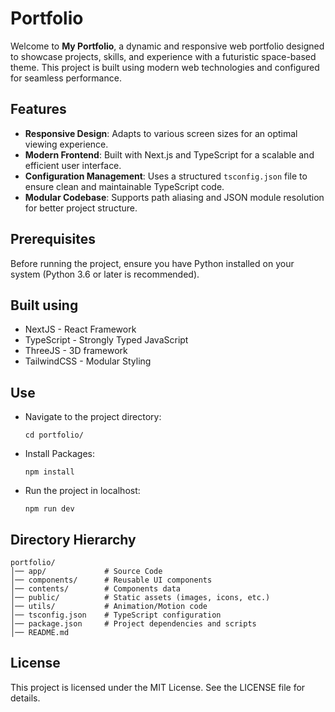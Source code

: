 # Portfolio

Welcome to **My Portfolio**, a dynamic and responsive web portfolio designed to showcase projects, skills, and experience with a futuristic space-based theme. This project is built using modern web technologies and configured for seamless performance.

## Features

- **Responsive Design**: Adapts to various screen sizes for an optimal viewing experience.
- **Modern Frontend**: Built with Next.js and TypeScript for a scalable and efficient user interface.
- **Configuration Management**: Uses a structured `tsconfig.json` file to ensure clean and maintainable TypeScript code.
- **Modular Codebase**: Supports path aliasing and JSON module resolution for better project structure.


## Prerequisites

Before running the project, ensure you have Python installed on your system (Python 3.6 or later is recommended).

## Built using

- NextJS - React Framework
- TypeScript - Strongly Typed JavaScript
- ThreeJS - 3D framework
- TailwindCSS - Modular Styling

## Use

- Navigate to the project directory:
  ```
  cd portfolio/
  ```
- Install Packages:
  ```
  npm install
  ```
- Run the project in localhost:
  ```
  npm run dev
  ```
  
## Directory Hierarchy

```
portfolio/
│── app/             # Source Code
│── components/      # Reusable UI components
│── contents/        # Components data
│── public/          # Static assets (images, icons, etc.)
│── utils/           # Animation/Motion code
│── tsconfig.json    # TypeScript configuration
│── package.json     # Project dependencies and scripts
│── README.md
```


## License

This project is licensed under the MIT License. See the LICENSE file for details.
